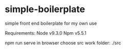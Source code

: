# simple-boilerplate
simple front end boilerplate for my own use

Requirements:
Node v9.3.0
Npm v5.5.1

npm run serve
in browser choose src
work folder: ./src
